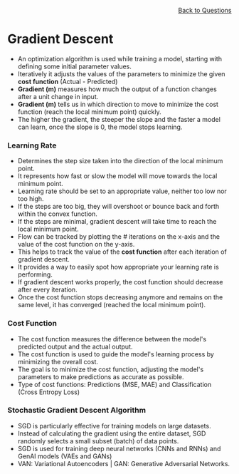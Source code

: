 <p align='right'><a align="right" href="https://github.com/KIRANKUMAR7296/Library/blob/main/Interview.md">Back to Questions</a></p>

# Gradient Descent
- An optimization algorithm is used while training a model, starting with defining some initial parameter values. 
- Iteratively it adjusts the values of the parameters to minimize the given **cost function** (Actual - Predicted)
- **Gradient (m)** measures how much the output of a function changes after a unit change in input.
- **Gradient (m)** tells us in which direction to move to minimize the cost function (reach the local minimum point) quickly.
- The higher the gradient, the steeper the slope and the faster a model can learn, once the slope is 0, the model stops learning. 

### Learning Rate
- Determines the step size taken into the direction of the local minimum point.
- It represents how fast or slow the model will move towards the local minimum point.
- Learning rate should be set to an appropriate value, neither too low nor too high. 
- If the steps are too big, they will overshoot or bounce back and forth within the convex function.
- If the steps are minimal, gradient descent will take time to reach the local minimum point.
- Flow can be tracked by plotting the # iterations on the x-axis and the value of the cost function on the y-axis.
- This helps to track the value of the **cost function** after each iteration of gradient descent.
- It provides a way to easily spot how appropriate your learning rate is performing.
- If gradient descent works properly, the cost function should decrease after every iteration.
- Once the cost function stops decreasing anymore and remains on the same level, it has converged (reached the local minimum point).

### Cost Function
- The cost function measures the difference between the model's predicted output and the actual output.
- The cost function is used to guide the model's learning process by minimizing the overall cost.
- The goal is to minimize the cost function, adjusting the model's parameters to make predictions as accurate as possible.
- Type of cost functions: Predictions (MSE, MAE) and Classification (Cross Entropy Loss)

### Stochastic Gradient Descent Algorithm
- SGD is particularly effective for training models on large datasets.
- Instead of calculating the gradient using the entire dataset, SGD randomly selects a small subset (batch) of data points.
- SGD is used for training deep neural networks (CNNs and RNNs) and GenAI models (VAEs and GANs)
- VAN: Variational Autoencoders | GAN: Generative Adversarial Networks.
